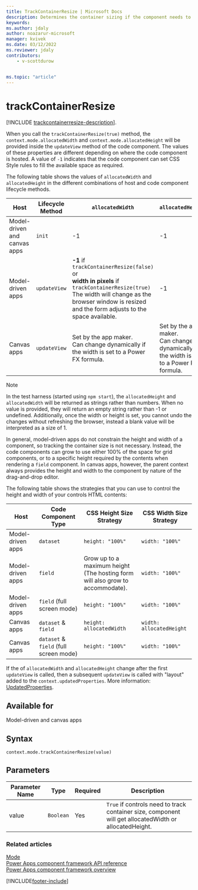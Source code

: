 ```yaml
---
title: TrackContainerResize | Microsoft Docs
description: Determines the container sizing if the component needs to react.
keywords:
ms.author: jdaly
author: noazarur-microsoft
manager: kvivek
ms.date: 03/12/2022
ms.reviewer: jdaly
contributors:
    - v-scottdurow


ms.topic: "article"
---
```


# trackContainerResize

[!INCLUDE [trackcontainerresize-description](includes/trackcontainerresize-description.md)].

When you call the `trackContainerResize(true)` method, the `context.mode.allocatedWidth` and `context.mode.allocatedHeight` will be provided inside the `updateView` method of the code component. The values of these properties are different depending on where the code component is hosted. A value of `-1` indicates that the code component can set CSS Style rules to fill the available space as required. 

The following table shows the values of `allocatedWidth` and `allocatedHeight` in the different combinations of host and code component lifecycle methods.

| Host                            | Lifecycle Method | `allocatedWidth`                                             | `allocatedHeight`                                            |
| ------------------------------- | ---------------- | ------------------------------------------------------------ | ------------------------------------------------------------ |
| Model-driven and canvas apps | `init`           | -1                                                           | -1                                                           |
| Model-driven apps               | `updateView`     | **-1** if `trackContainerResize(false)` or <br />**width in pixels** if `trackContainerResize(true)`<br />The width will change as the browser window is resized and the form adjusts to the space available. | -1                                                           |
| Canvas apps                     | `updateView`     | Set by the app maker.<br />Can change dynamically if the width is set to a Power FX formula. | Set by the app maker.<br/> Can change dynamically if the width is set to a Power FX formula. |

> [!NOTE] 
> In the test harness (started using `npm start`), the `allocatedHeight` and `allocatedWidth` will be returned as strings rather than numbers. When no value is provided, they will return an empty string rather than -1 or undefined. Additionally, once the width or height is set, you cannot undo the changes without refreshing the browser, instead a blank value will be interpreted as a size of 1.

In general, model-driven apps do not constrain the height and width of a component, so tracking the container size is not necessary. Instead, the code components can grow to use either 100% of the space for grid components, or to a specific height required by the contents when rendering a `field` component. In canvas apps, however, the parent context always provides the height and width to the component by nature of the drag-and-drop editor.

The following table shows the strategies that you can use to control the height and width of your controls HTML contents:

| Host              | Code Component Type                    | CSS Height Size Strategy                                     | CSS Width Size Strategy  |
| ----------------- | -------------------------------------- | ------------------------------------------------------------ | ------------------------ |
| Model-driven apps | `dataset`                              | `height: "100%"`                                             | `width: "100%"`          |
| Model-driven apps | `field`                                | Grow up to a maximum height<br />(The hosting form will also grow to accommodate). | `width: "100%"`          |
| Model-driven apps | `field` (full screen mode)             | `height: "100%"`                                             | `width: "100%"`          |
| Canvas apps       | `dataset` & `field`                    | `height: allocatedWidth`                                     | `width: allocatedHeight` |
| Canvas apps       | `dataset` & `field` (full screen mode) | `height: "100%"`                                             | `width: "100%"`          |

If the  of `allocatedWidth` and `allocatedHeight` change after the first `updateView` is called, then a subsequent `updateView` is called with "layout" added to the `context.updatedProperties`. More information: [UpdatedProperties](..\updatedproperties.md).

## Available for 

Model-driven and canvas apps

## Syntax

`context.mode.trackContainerResize(value)`

## Parameters

| Parameter Name|Type|Required|Description|
| ------------- |----|--------|-----------|
|value|`Boolean`|Yes|`True` if controls need to track container size, component will get allocatedWidth or allocatedHeight.|


### Related articles

[Mode](../mode.md)<br/>
[Power Apps component framework API reference](../../reference/index.md)<br/>
[Power Apps component framework overview](../../overview.md)


[!INCLUDE[footer-include](../../../../includes/footer-banner.md)]
